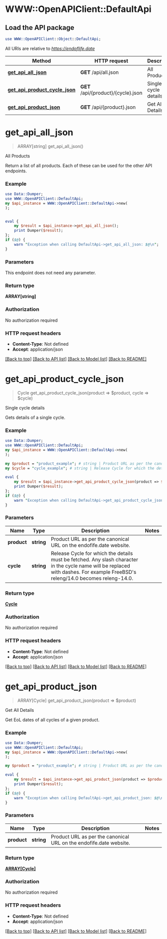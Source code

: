 # WWW::OpenAPIClient::DefaultApi

## Load the API package
```perl
use WWW::OpenAPIClient::Object::DefaultApi;
```

All URIs are relative to *https://endoflife.date*

Method | HTTP request | Description
------------- | ------------- | -------------
[**get_api_all_json**](DefaultApi.md#get_api_all_json) | **GET** /api/all.json | All Products
[**get_api_product_cycle_json**](DefaultApi.md#get_api_product_cycle_json) | **GET** /api/{product}/{cycle}.json | Single cycle details
[**get_api_product_json**](DefaultApi.md#get_api_product_json) | **GET** /api/{product}.json | Get All Details


# **get_api_all_json**
> ARRAY[string] get_api_all_json()

All Products

Return a list of all products. Each of these can be used for the other API endpoints.

### Example
```perl
use Data::Dumper;
use WWW::OpenAPIClient::DefaultApi;
my $api_instance = WWW::OpenAPIClient::DefaultApi->new(
);


eval {
    my $result = $api_instance->get_api_all_json();
    print Dumper($result);
};
if ($@) {
    warn "Exception when calling DefaultApi->get_api_all_json: $@\n";
}
```

### Parameters
This endpoint does not need any parameter.

### Return type

**ARRAY[string]**

### Authorization

No authorization required

### HTTP request headers

 - **Content-Type**: Not defined
 - **Accept**: application/json

[[Back to top]](#) [[Back to API list]](../README.md#documentation-for-api-endpoints) [[Back to Model list]](../README.md#documentation-for-models) [[Back to README]](../README.md)

# **get_api_product_cycle_json**
> Cycle get_api_product_cycle_json(product => $product, cycle => $cycle)

Single cycle details

Gets details of a single cycle.

### Example
```perl
use Data::Dumper;
use WWW::OpenAPIClient::DefaultApi;
my $api_instance = WWW::OpenAPIClient::DefaultApi->new(
);

my $product = "product_example"; # string | Product URL as per the canonical URL on the endofife.date website.
my $cycle = "cycle_example"; # string | Release Cycle for which the details must be fetched. Any slash character in the cycle name will be replaced with dashes. For example FreeBSD's releng/14.0 becomes releng-14.0.

eval {
    my $result = $api_instance->get_api_product_cycle_json(product => $product, cycle => $cycle);
    print Dumper($result);
};
if ($@) {
    warn "Exception when calling DefaultApi->get_api_product_cycle_json: $@\n";
}
```

### Parameters

Name | Type | Description  | Notes
------------- | ------------- | ------------- | -------------
 **product** | **string**| Product URL as per the canonical URL on the endofife.date website. | 
 **cycle** | **string**| Release Cycle for which the details must be fetched. Any slash character in the cycle name will be replaced with dashes. For example FreeBSD&#39;s releng/14.0 becomes releng-14.0. | 

### Return type

[**Cycle**](Cycle.md)

### Authorization

No authorization required

### HTTP request headers

 - **Content-Type**: Not defined
 - **Accept**: application/json

[[Back to top]](#) [[Back to API list]](../README.md#documentation-for-api-endpoints) [[Back to Model list]](../README.md#documentation-for-models) [[Back to README]](../README.md)

# **get_api_product_json**
> ARRAY[Cycle] get_api_product_json(product => $product)

Get All Details

Get EoL dates of all cycles of a given product.

### Example
```perl
use Data::Dumper;
use WWW::OpenAPIClient::DefaultApi;
my $api_instance = WWW::OpenAPIClient::DefaultApi->new(
);

my $product = "product_example"; # string | Product URL as per the canonical URL on the endofife.date website.

eval {
    my $result = $api_instance->get_api_product_json(product => $product);
    print Dumper($result);
};
if ($@) {
    warn "Exception when calling DefaultApi->get_api_product_json: $@\n";
}
```

### Parameters

Name | Type | Description  | Notes
------------- | ------------- | ------------- | -------------
 **product** | **string**| Product URL as per the canonical URL on the endofife.date website. | 

### Return type

[**ARRAY[Cycle]**](Cycle.md)

### Authorization

No authorization required

### HTTP request headers

 - **Content-Type**: Not defined
 - **Accept**: application/json

[[Back to top]](#) [[Back to API list]](../README.md#documentation-for-api-endpoints) [[Back to Model list]](../README.md#documentation-for-models) [[Back to README]](../README.md)


